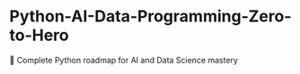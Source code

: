 # Python-AI-Data-Programming-Zero-to-Hero
🚀 Complete Python roadmap for AI and Data Science mastery
